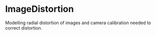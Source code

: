 # ImageDistortion
Modelling radial distortion of images and camera calibration needed to correct distortion.

